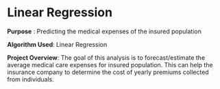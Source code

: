 # Linear Regression

**Purpose** : Predicting the medical expenses of the insured population

**Algorithm Used**: Linear Regression

**Project Overview**: The goal of this analysis is to forecast/estimate the average medical care expenses for insured population. 
This can help the insurance company to determine the cost of yearly premiums collected from individuals.